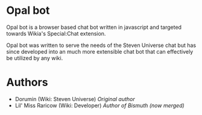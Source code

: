 # Opal bot
Opal bot is a browser based chat bot written in javascript and targeted towards Wikia's Special:Chat extension.

Opal bot was written to serve the needs of the Steven Universe chat but has since developed into an much more extensible chat bot that can effectively be utilized by any wiki.

# Authors
- Dorumin (Wiki: Steven Universe) _Original author_
- Lil' Miss Raricow (Wiki: Developer) _Author of Bismuth (now merged)_
